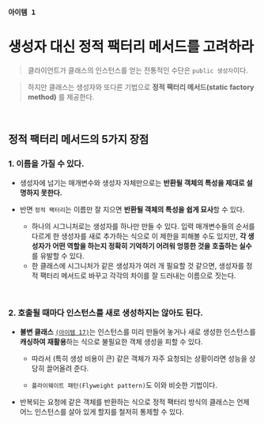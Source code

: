 ### `아이템 1`

# 생성자 대신 정적 팩터리 메서드를 고려하라

> 클라이언트가 클래스의 인스턴스를 얻는 전통적인 수단은 `public 생성자`이다.

> 하지만 클래스는 생성자와 또다른 기법으로 **정적 팩터리 메서드(static factory method)** 를 제공한다.

<br>

## 정적 팩터리 메서드의 5가지 장점

### 1. 이름을 가질 수 있다.

- 생성자에 넘기는 매개변수와 생성자 자체만으로는 **반환될 객체의 특성을 제대로 설명하지 못한다.**
- 반면 `정적 팩터리`는 이름만 잘 지으면 **반환될 객체의 특성을 쉽게 묘사**할 수 있다.

    - 하나의 시그니처로는 생성자를 하나만 만들 수 있다. 입력 매개변수들의 순서를 다르게 한 생성자를 새로 추가하는 식으로 이 제한을 피해볼 수도 있지만, **각 생성자가 어떤 역할을 하는지 정확히 기억하기 어려워 엉뚱한 것을 호출하는 실수**를 유발할 수 있다.
    - 한 클래스에 시그니처가 같은 생성자가 여러 개 필요할 것 같으면, 생성자를 정적 팩터리 메서드로 바꾸고 각각의 차이를 잘 드러내는 이름으로 짓는다.

<br>

### 2. 호출될 때마다 인스턴스를 새로 생성하지는 않아도 된다.

- **불변 클래스** [`(아이템 17)`]()는 인스턴스를 미리 만들어 놓거나 새로 생성한 인스턴스를 **캐싱하여 재활용**하는 식으로 불필요한 객체 생성을 피할 수 있다.

    - 따라서 (특히 생성 비용이 큰) 같은 객체가 자주 요청되는 상황이라면 성능을 상당히 끌어올려 준다.

    - `플라이웨이트 패턴(Flyweight pattern)`도 이와 비슷한 기법이다.

- 반복되는 요청에 같은 객체를 반환하는 식으로 정적 팩터리 방식의 클래스는 언제 어느 인스턴스를 살아 있게 할지를 철저히 통제할 수 있다.
